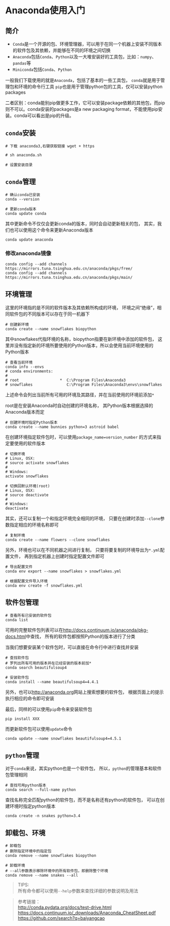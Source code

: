 # Anaconda使用入门

## 简介

 - `Conda`是一个开源的包、环境管理器，可以用于在同一个机器上安装不同版本的软件包及其依赖，并能够在不同的环境之间切换
 - `Anaconda`包括`Conda`、`Python`以及一大堆安装好的工具包，比如：`numpy`、`pandas`等
 - `Miniconda`包括`Conda`、`Python`  

一般我们下载使用的就是`Anaconda`，包括了基本的一些工具包，
`conda`就是用于管理包和环境的命令行工具
`pip`也是用于管理python包的工具，仅可以安装python packages

二者区别：conda能别pip做更多工作，它可以安装package依赖的其他包，而pip则不可以。conda安装的packages是a new packaging format，不能使用pip安装。conda可以看出是pip的升级。

## `conda`安装

```
# 下载 anaconda3,右键获取链接 wget + https

# sh anaconda.sh 

# 设置安装目录
```

## `conda`管理

```
# 确认conda已安装
conda --version

# 更新conda版本
conda update conda
```
其中更新命令不仅仅会更新conda的版本，同时会自动更新相关的包，
其实，我们也可以使用这个命令来更新Anaconda版本
```
conda update anaconda
```



### 修改anaconda镜像

```
conda config --add channels https://mirrors.tuna.tsinghua.edu.cn/anaconda/pkgs/free/
conda config --add channels https://mirrors.tuna.tsinghua.edu.cn/anaconda/pkgs/main/
```



## 环境管理

这里的环境指的是不同的软件版本及其依赖所构成的环境，
环境之间“绝缘”，相同软件包的不同版本可以存在于同一机器下  

```
# 创建新环境
conda create --name snowflakes biopython
```
其中snowflakes代指环境的名称，biopython指要在新环境中添加的软件包，
这里并没有指定新的环境所要使用的Python版本，所以会使用当前环境使用的Python版本

```
# 查看当前环境
conda info --envs
# conda environments:
#
# root                  *  C:\Program Files\Anaconda3
# snowflakes               C:\Program Files\Anaconda3\envs\snowflakes
```
上述命令会列出当前所有可用的环境及其路径，并在当前使用的环境前添加`*`  

root是在安装Anaconda时自动创建的环境名称，
其Python版本根据选择的Anaconda版本而定

```
# 创建环境时指定Python版本
conda create --name bunnies python=3 astroid babel
```
在创建环境指定软件包时，可以使用`package_name=version_number`
的方式来指定要使用的软件版本

```
# 切换环境
# Linux, OSX: 
# source activate snowflakes
#
# Windows:
activate snowflakes

# 切换回默认环境(root)
# Linux, OSX: 
# source deactivate
#
# Windows:
deactivate
```

其实，还可以复制一个和指定环境完全相同的环境，
只要在创建时添加`--clone`参数指定相应的环境名称即可
```
# 复制环境
conda create --name flowers --clone snowflakes
```
另外，环境也可以在不同机器之间进行复制，
只要将要复制的环境导出为`*.yml`配置文件，
再到指定机器上创建时指定配置文件即可
```
# 导出配置文件
conda env export --name snowflakes > snowflakes.yml

# 根据配置文件导入环境
conda env create -f snowflakes.yml
```

## 软件包管理

```
# 查看所有已安装的软件包
conda list
```
可用的完整软件包列表可以在<http://docs.continuum.io/anaconda/pkg-docs.html>中查找，
所有的软件包都按照Python的版本进行了分类  

当我们想要安装某个软件包时，可以直接在命令行中进行查找并安装

```
# 查找软件包
# 罗列出所有可用的版本并在已经安装的版本前加*
conda search beautifulsoup4

# 安装软件包
conda install --name beautifulsoup4=4.4.1
```

另外，也可以<http://anaconda.org>网站上搜索想要的软件包，
根据页面上的提示执行相应的命令即可安装  

最后，同样的可以使用`pip`命令来安装软件包

```
pip install XXX
```

而更新软件包可以使用`update`命令
```
conda update --name snowflakes beautifulsoup4=4.5.1
```

## `python`管理

对于`conda`来说，其实python也是一个软件包，
所以，`python`的管理基本和软件包管理相同

```
# 查找可用python版本
conda search --full-name python
```
查找名称完全匹配python的软件包，而不是名称还有python的软件包，
可以在创建环境时指定python版本
```
conda create -n snakes python=3.4
```

## 卸载包、环境

```
# 卸载包
# 删除指定环境中的指定包
conda remove --name snowflakes biopython

# 卸载环境
# --all参数表示移除环境中的所有软件包，即删除整个环境
conda remove --name snakes --all
```

> TIPS:  
> 所有命令都可以使用`--help`参数来查找详细的参数说明及用法

> 参考链接：  
> <http://conda.pydata.org/docs/test-drive.html>  
> <https://docs.continuum.io/_downloads/Anaconda_CheatSheet.pdf>
> https://github.com/search?q=baiyangcao
